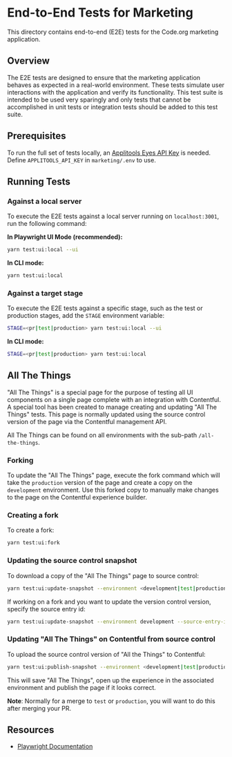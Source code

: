 # End-to-End Tests for Marketing

This directory contains end-to-end (E2E) tests for the Code.org marketing application.

## Overview

The E2E tests are designed to ensure that the marketing application behaves as expected in a real-world environment. These tests simulate user interactions with the application and verify its functionality. This test suite is intended to be used very sparingly and only tests that cannot be accomplished in unit tests or integration tests should be added to this test suite.

## Prerequisites

To run the full set of tests locally, an [Applitools Eyes API Key](https://applitools.com/tutorials/getting-started/retrieve-api-key) is needed. Define `APPLITOOLS_API_KEY` in `marketing/.env` to use.

## Running Tests

### Against a local server

To execute the E2E tests against a local server running on `localhost:3001`, run the following command:

**In Playwright UI Mode (recommended):**

```bash
yarn test:ui:local --ui
```

**In CLI mode:**

```bash
yarn test:ui:local
```

### Against a target stage

To execute the E2E tests against a specific stage, such as the test or production stages, add the `STAGE` environment variable:

```bash
STAGE=<pr|test|production> yarn test:ui:local --ui
```

**In CLI mode:**

```bash
STAGE=<pr|test|production> yarn test:ui:local
```

## All The Things

"All The Things" is a special page for the purpose of testing all UI components on a single page complete with an integration with Contentful. A special tool has been created to manage creating and updating "All The Things" tests. This page is normally updated using the source control version of the page via the Contentful management API.

All The Things can be found on all environments with the sub-path `/all-the-things`.

### Forking

To update the "All The Things" page, execute the fork command which will take the `production` version of the page and create a copy on the `development` environment. Use this forked copy to manually make changes to the page on the Contentful experience builder.

### Creating a fork

To create a fork:

```bash
yarn test:ui:fork
```

### Updating the source control snapshot

To download a copy of the "All The Things" page to source control:

```bash
yarn test:ui:update-snapshot --environment <development|test|production>
```

If working on a fork and you want to update the version control version, specify the source entry id:

```bash
yarn test:ui:update-snapshot --environment development --source-entry-id <fork experience entry id>
```

### Updating "All The Things" on Contentful from source control

To upload the source control version of "All the Things" to Contentful:

```bash
yarn test:ui:publish-snapshot --environment <development|test|production>
```

This will save "All The Things", open up the experience in the associated environment and publish the page if it looks correct.

**Note**: Normally for a merge to `test` or `production`, you will want to do this after merging your PR.

## Resources

- [Playwright Documentation](https://playwright.dev/docs/intro)
